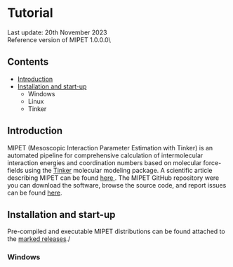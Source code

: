 # Tutorial

Last update: 20th November 2023\
Reference version of MIPET 1.0.0.0\

## Contents
* [Introduction](#Introduction)
* [Installation and start-up](#Installation_and_start-up)
  * Windows
  * Linux
  * Tinker

## Introduction
MIPET (Mesoscopic Interaction Parameter Estimation with Tinker) is an automated pipeline for comprehensive calculation of intermolecular interaction energies and coordination numbers based on molecular force-fields using the <a href="https://dasher.wustl.edu/tinker/">Tinker</a> molecular modeling package.
A scientific article describing MIPET can be found <a href="TODO: add link to paper"> here </a>. The MIPET GitHub repository were you can download the software, browse the source code, and report issues can be found <a href="https://github.com/zielesny/MIPET">here</a>.

## Installation and start-up
Pre-compiled and executable MIPET distributions can be found attached to the <a href="TODO: add link to releases">marked releases</a>./

### Windows
